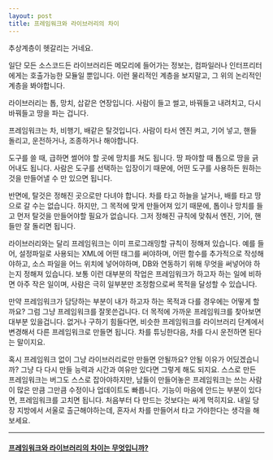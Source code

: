 ```yaml
---
layout: post
title: 프레임워크와 라이브러리의 차이
---
```


추상계층이 헷갈리는 거네요.

일단 모든 소스코드든 라이브러리든 메모리에 들어가는 정보는, 컴파일러나 인터프리터에게는 호출가능한 모듈일 뿐입니다.
이런 물리적인 계층을 보지말고, 그 위의 논리적인 계층을 봐야합니다.

라이브러리는 톱, 망치, 삽같은 연장입니다.
사람이 들고 썰고, 바꿔들고 내려치고, 다시 바꿔들고 땅을 파는 겁니다.

프레임워크는 차, 비행기, 배같은 탈것입니다.
사람이 타서 엔진 켜고, 기어 넣고, 핸들 돌리고, 운전하거나, 조종하거나 해야합니다.

도구를 쓸 때, 급하면 썰어야 할 곳에 망치를 쳐도 됩니다. 땅 파야할 때 톱으로 땅을 긁어내도 됩니다.
사람은 도구를 선택하는 입장이기 때문에, 어떤 도구를 사용하든 원하는 것을 만들어낼 수 만 있으면 됩니다.

반면에, 탈것은 정해진 곳으로만 다녀야 합니다. 차를 타고 하늘을 날거나, 배를 타고 땅으로 갈 수는 없습니다.
하지만, 그 목적에 맞게 만들어져 있기 때문에, 톱이나 망치를 들고 먼저 탈것을 만들어야할 필요가 없습니다.
그저 정해진 규칙에 맞춰서 엔진, 기어, 핸들만 잘 돌리면 됩니다.

라이브러리와는 달리 프레임워크는 이미 프로그래밍할 규칙이 정해져 있습니다.
예를 들어, 설정파일로 사용되는 XML에 어떤 태그를 써야하며, 어떤 함수를 추가적으로 작성해야하고,
소스 파일을 어느 위치에 넣어야하며, DB와 연동하기 위해 무엇을 써넣어야 하는지 정해져 있습니다.
보통 이런 대부분의 작업은 프레임워크가 하고자 하는 일에 비하면 아주 작은 일이며, 사람은 극히 일부분만 조정함으로써 목적을 달성할 수 있습니다.

만약 프레임워크가 담당하는 부분이 내가 하고자 하는 목적과 다를 경우에는 어떻게 할까요?
그럼 그냥 프레임워크를 잘못쓴겁니다.
더 목적에 가까운 프레임워크를 찾아보면 대부분 있을겁니다.
없거나 구하기 힘들다면, 비슷한 프레임워크를 라이브러리 단계에서 변경해서 다른 프레임워크로 만들면 됩니다.
차를 튜닝한다음, 차를 다시 운전하면 된다는 말이지요.

혹시 프레임워크 없이 그냥 라이브러리로만 만들면 안될까요?
안될 이유가 어딨겠습니까?
그냥 다 다시 만들 능력과 시간과 여유만 있다면 그렇게 해도 되지요.
스스로 만든 프레임워크는 버그도 스스로 잡아야하지만, 남들이 만들어놓은 프레임워크는 쓰는 사람이 많은 만큼 그만큼 수정이나 업데이트도 빠릅니다.
기능이 마음에 안드는 부분이 있다면, 프레임워크를 고치면 됩니다. 처음부터 다 만드는 것보다는 싸게 먹히지요.
내일 당장 지방에서 서울로 출근해야하는데, 혼자서 차를 만들어서 타고 가야한다는 생각을 해보세요.

---
#### [프레임워크와 라이브러리의 차이는 무엇입니까?](https://kldp.org/node/124237)
